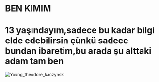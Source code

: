 # BEN KIMIM

# 13 yaşındayım,sadece bu kadar bilgi elde edebilirsin çünkü sadece bundan ibaretim,bu arada şu alttaki adam tam ben



![Young_theodore_kaczynski](https://github.com/user-attachments/assets/652288f4-ec57-41c2-bdd4-c3e590ab818c)

